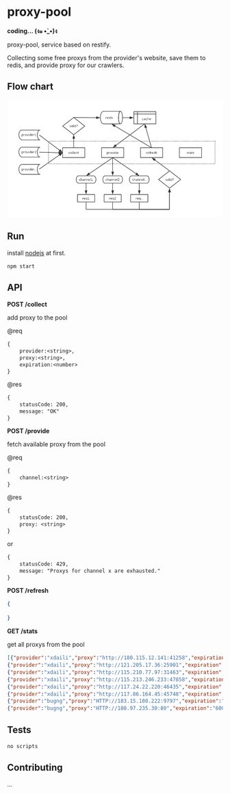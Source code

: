 proxy-pool
=========

<b>coding... (ง๑ •̀_•́)ง </b>

proxy-pool, service based on restify.

Collecting some free proxys from the provider's website, save them to redis, and provide proxy for our crawlers.

## Flow chart

![flow chart](proxy-pool.png)

## Run

install [nodejs](https://nodejs.org) at first.

```bash
npm start
```

## API

<b>POST /collect</b>

add proxy to the pool

@req

```
{
    provider:<string>,
    proxy:<string>,
    expiration:<number>
}
```

@res

```
{
    statusCode: 200,
    message: "OK"
}
```

<b>POST /provide</b>

fetch available proxy from the pool

@req

```
{
    channel:<string>
}
```

@res

```
{
    statusCode: 200,
    proxy: <string>
}
```
or
```
{
    statusCode: 429,
    message: "Proxys for channel x are exhausted."
}
```

<b>POST /refresh</b>

```json
{

}
```

<b>GET /stats</b>

get all proxys from the pool

```json
[{"provider":"xdaili","proxy":"http://180.115.12.141:41258","expiration":"600","bugng":"true","xdaili":"true"},
{"provider":"xdaili","proxy":"http://121.205.17.36:25901","expiration":"600","xdaili":"true","bugng":"true"},
{"provider":"xdaili","proxy":"http://115.210.77.97:31463","expiration":"600","xdaili":"true","bugng":"true"},
{"provider":"xdaili","proxy":"http://115.213.246.233:47858","expiration":"600","xdaili":"true","bugng":"true"},
{"provider":"xdaili","proxy":"http://117.24.22.220:46435","expiration":"600","bugng":"true","xdaili":"true"},
{"provider":"xdaili","proxy":"http://117.86.164.45:45748","expiration":"600","bugng":"true","xdaili":"true"},
{"provider":"bugng","proxy":"HTTP://183.15.180.222:9797","expiration":"600","xdaili":"true","bugng":"false"},
{"provider":"bugng","proxy":"HTTP://180.97.235.30:80","expiration":"600","xdaili":"true","bugng":"true"}]
```

## Tests

```bash
no scripts
```

## Contributing

...
